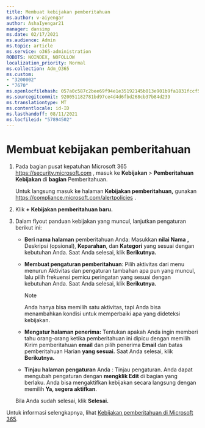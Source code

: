 ```yaml
---
title: Membuat kebijakan pemberitahuan
ms.author: v-aiyengar
author: AshaIyengar21
manager: dansimp
ms.date: 02/17/2021
ms.audience: Admin
ms.topic: article
ms.service: o365-administration
ROBOTS: NOINDEX, NOFOLLOW
localization_priority: Normal
ms.collection: Adm_O365
ms.custom:
- "3200002"
- "7670"
ms.openlocfilehash: 057a0c587c2bee69f94e1e35192145b013e901b9fa1831fccf566e7e64de5261
ms.sourcegitcommit: 920051182781bd97ce4d4d6fbd268cb37b84d239
ms.translationtype: MT
ms.contentlocale: id-ID
ms.lasthandoff: 08/11/2021
ms.locfileid: "57894502"
---
```

# <a name="create-an-alert-policy"></a>Membuat kebijakan pemberitahuan

1. Pada bagian pusat kepatuhan Microsoft 365 <https://security.microsoft.com> , masuk ke **Kebijakan** \> **Pemberitahuan Kebijakan** di **bagian** Pemberitahuan.

   Untuk langsung masuk ke halaman **Kebijakan pemberitahuan,** gunakan <https://compliance.microsoft.com/alertpolicies> .

2. Klik **+ Kebijakan pemberitahuan baru.**
3. Dalam flyout panduan kebijakan yang muncul, lanjutkan pengaturan berikut ini:
   - **Beri nama halaman** pemberitahuan Anda: Masukkan **nilai Nama** **,** Deskripsi (opsional), **Keparahan**, dan **Kategori** yang sesuai dengan kebutuhan Anda. Saat Anda selesai, klik **Berikutnya.**
   - **Membuat pengaturan pemberitahuan**: Pilih  aktivitas dari menu menurun Aktivitas dan pengaturan tambahan apa pun yang muncul, lalu pilih frekuensi pemicu peringatan yang sesuai dengan kebutuhan Anda. Saat Anda selesai, klik **Berikutnya.**

     > [!NOTE]
     > Anda hanya bisa memilih satu aktivitas, tapi Anda bisa menambahkan kondisi untuk memperbaiki apa yang dideteksi kebijakan.

   - **Mengatur halaman penerima:** Tentukan apakah Anda ingin memberi tahu orang-orang ketika pemberitahuan ini dipicu dengan memilih Kirim pemberitahuan **email** dan pilih penerima **Email** dan batas pemberitahuan Harian **yang sesuai.** Saat Anda selesai, klik **Berikutnya.**
   - **Tinjau halaman pengaturan** Anda : Tinjau pengaturan. Anda dapat mengubah pengaturan dengan **mengklik Edit** di bagian yang berlaku. Anda bisa mengaktifkan kebijakan secara langsung dengan memilih **Ya, segera aktifkan**.

   Bila Anda sudah selesai, klik **Selesai.**

Untuk informasi selengkapnya, lihat [Kebijakan pemberitahuan di Microsoft 365](https://docs.microsoft.com/microsoft-365/compliance/alert-policies).
